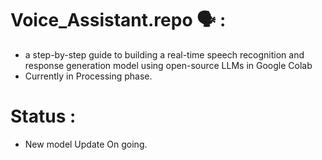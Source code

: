 # Voice_Assistant.repo 🗣️ :
- a step-by-step guide to building a real-time speech recognition and response generation model using open-source LLMs in Google Colab 
- Currently in Processing phase.
# Status :
- New model Update On going.
